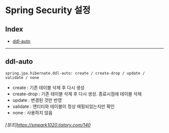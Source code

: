 # Spring Security 설정
## Index
- [ddl-auto](#ddl-auto)

----

## ddl-auto
```
spring.jpa.hibernate.ddl-auto: create / create-drop / update / validate / none
```
 - create : 기존 테이블 삭제 후 다시 생성
 - create-drop : 기존 테이블 삭제 후 다시 생성. 종료시점에 테이블 삭제
 - update : 변경된 것만 반영
 - validate : 엔티티와 테이블이 정상 매핑되었는지만 확인
 - none : 사용하지 않음
###### [참조]https://smpark1020.tistory.com/140
